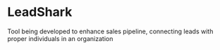 # LeadShark
Tool being developed to enhance sales pipeline, connecting leads with proper individuals in an organization
